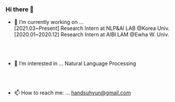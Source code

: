 ### Hi there 👋



- 🔭 I’m currently working on ...
    <br/>
    \[2021.03\~Present\] Research Intern at NLP&AI LAB @Korea Univ.
    <br/>
    \[2020.01\~2020.12\] Research Intern at AIBI LAM @Ewha W. Univ.
<br/>
<br/>

- 🤔 I’m interested in ...
    Natural Language Processing
<br/>
<br/>

- 📫 How to reach me: ...
    [handsuhyun@gmail.com](handsuhyun@gmail.com)
    


